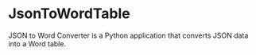 # JsonToWordTable
JSON to Word Converter is a Python application that converts JSON data into a Word table.
